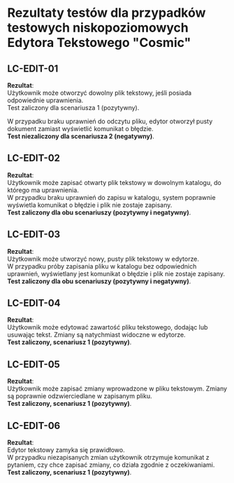 # Rezultaty testów dla przypadków testowych niskopoziomowych Edytora Tekstowego "Cosmic"

## LC-EDIT-01  
**Rezultat**:  
Użytkownik może otworzyć dowolny plik tekstowy, jeśli posiada odpowiednie uprawnienia.  
Test zaliczony dla scenariusza 1 (pozytywny).  

W przypadku braku uprawnień do odczytu pliku, edytor otworzył pusty dokument zamiast wyświetlić komunikat o błędzie.  
**Test niezaliczony dla scenariusza 2 (negatywny)**.  

## LC-EDIT-02  
**Rezultat**:  
Użytkownik może zapisać otwarty plik tekstowy w dowolnym katalogu, do którego ma uprawnienia.  
W przypadku braku uprawnień do zapisu w katalogu, system poprawnie wyświetla komunikat o błędzie i plik nie zostaje zapisany.  
**Test zaliczony dla obu scenariuszy (pozytywny i negatywny)**.  

## LC-EDIT-03  
**Rezultat**:  
Użytkownik może utworzyć nowy, pusty plik tekstowy w edytorze.  
W przypadku próby zapisania pliku w katalogu bez odpowiednich uprawnień, wyświetlany jest komunikat o błędzie i plik nie zostaje zapisany.  
**Test zaliczony dla obu scenariuszy (pozytywny i negatywny)**.  

## LC-EDIT-04  
**Rezultat**:  
Użytkownik może edytować zawartość pliku tekstowego, dodając lub usuwając tekst. Zmiany są natychmiast widoczne w edytorze.  
**Test zaliczony, scenariusz 1 (pozytywny)**.  

## LC-EDIT-05  
**Rezultat**:  
Użytkownik może zapisać zmiany wprowadzone w pliku tekstowym. Zmiany są poprawnie odzwierciedlane w zapisanym pliku.  
**Test zaliczony, scenariusz 1 (pozytywny)**.  

## LC-EDIT-06  
**Rezultat**:  
Edytor tekstowy zamyka się prawidłowo.  
W przypadku niezapisanych zmian użytkownik otrzymuje komunikat z pytaniem, czy chce zapisać zmiany, co działa zgodnie z oczekiwaniami.  
**Test zaliczony, scenariusz 1 (pozytywny)**.
